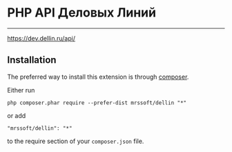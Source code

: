 PHP API Деловых Линий
=================

---
https://dev.dellin.ru/api/

Installation
---

The preferred way to install this extension is through 
[composer](http://getcomposer.org/download/).

Either run

```
php composer.phar require --prefer-dist mrssoft/dellin "*"
```

or add

```
"mrssoft/dellin": "*"
```

to the require section of your `composer.json` file.
